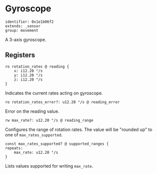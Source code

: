 # Gyroscope

    identifier: 0x1e1b06f2
    extends: _sensor
    group: movement

A 3-axis gyroscope.

## Registers

    ro rotation_rates @ reading {
        x: i12.20 °/s
        y: i12.20 °/s
        z: i12.20 °/s
    }

Indicates the current rates acting on gyroscope.

    ro rotation_rates_error?: u12.20 °/s @ reading_error

Error on the reading value.

    rw max_rate?: u12.20 °/s @ reading_range

Configures the range of rotation rates.
The value will be "rounded up" to one of `max_rates_supported`.

    const max_rates_supported? @ supported_ranges {
    repeats:
        max_rate: u12.20 °/s
    }

Lists values supported for writing `max_rate`.
